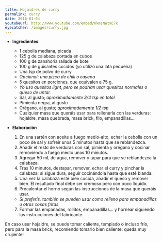```yaml
---
title: Hojaldres de curry
permalink: curry
date: 2016-01-04
youtubeurl: http://www.youtube.com/embed/HkmsNWtmC7k
eyecatcher: /images/curry.jpg
---
```


* **Ingredientes**
  * 1 cebolla mediana, picada
  * 125 g de calabaza cortada en cubos
  * 100 g de zanahoria rallada de bote
  * 100 g de guisantes cocidos (yo utilizo una lata pequeña)
  * Una tsp de polvo de curry
  * _Opcional: una pizca de chili o cayena_
  * 5 quesitos en porciones, que equivalen a 75 g.
   - _Yo uso quesitos light, pero se podrían usar quesitos normales o queso de untar._
  * Sal, al gusto; _aproximadamente 3/4 tsp en total_
  * Pimienta negra, al gusto
  * Orégano, al gusto; _aproximadamente 1/2 tsp_
  * Cualquier masa que queráis usar para rellenarla con las verduras: hojaldre, masa quebrada, masa brick, filo, empanadillas...


* **Elaboración**
  1. En una sartén con aceite a fuego medio-alto, echar la cebolla con un poco de sal y sofreír unos 5 minutos hasta que se reblandezca. 
  2. Añadir el resto de verduras con sal, pimienta y orégano y cocinar removiendo a fuego medio unos 10 minutos. 
  3. Agregar 50 mL de agua, remover y tapar para que se reblandezca la calabaza. 
  4. Tras 10 minutos, destapar, remover, echar el curry y pinchar la calabaza; si sigue dura, seguir cocinándola hasta que esté blanda. 
  5. Una vez la calabaza esté bien cocida, añadir el queso y remover bien. El resultado final debe ser cremoso pero con poco líquido. 
  6. Precalentar el horno según las instrucciones de la masa que queráis usar. 
   - _Si preferís, también se pueden usar como relleno para empanadillas u otras cosas fritas._
  7. Formar las empanadas, rollitos, empanadillas... y hornear siguiendo las instrucciones del fabricante. 

En caso usar hojaldre, se puede tomar caliente, templado o incluso frío, pero para la masa brick, recomiendo tomarlo bien caliente: queda muy crujiente! 